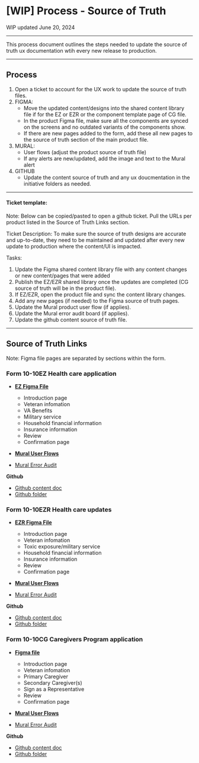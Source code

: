 # [WIP] Process - Source of Truth

WIP updated June 20, 2024

----


This process document outlines the steps needed to update the source of truth ux documentation wtih every new release to production. 

----

## Process

1. Open a ticket to account for the UX work to update the source of truth files.
2. FIGMA: 
    - Move the updated content/designs into the shared content library file if for the EZ or EZR or the component template page of CG file.
    - In the product Figma file, make sure all the components are synced on the screens and no outdated variants of the components show.
    - If there are new pages added to the form, add these all new pages to the source of truth section of the main product file.
3. MURAL:
    - User flows (adjust the product source of truth file)
    - If any alerts are new/updated, add the image and text to the Mural alert
4. GITHUB
    - Update the content source of truth and any ux doucmentation in the initiative folders as needed. 

----

#### Ticket template:
Note: Below can be copied/pasted to open a github ticket. Pull the URLs per product listed in the Source of Truth Links section.


Ticket Description: To make sure the source of truth designs are accurate and up-to-date, they need to be maintained and updated after every new update to production where the content/UI is impacted.

Tasks: 
1. Update the Figma shared content library file with any content changes or new content/pages that were added
2. Publish the EZ/EZR shared library once the updates are completed (CG source of truth will be in the product file).
3. If EZ/EZR, open the product file and sync the content library changes.
4. Add any new pages (if needed) to the Figma source of truth pages.
5. Update the Mural product user flow (if applies).
6. Update the Mural error audit board (if applies).
7. Update the github content source of truth file.


---- 

## Source of Truth Links

Note:  Figma file pages are separated by sections within the form.


### Form 10-10EZ Health care application

- **[EZ Figma File](https://www.figma.com/design/UljiHam46o5DItC5iDgmPd/10-10EZ?node-id=0-1&t=QjvZkmXsETMeSV6e-0)**
  - Introduction page
  - Veteran infomation 
  - VA Benefits
  - Military service
  - Household financial information
  - Insurance information
  - Review
  - Confirmation page
  
- **[Mural User Flows]()**
- [Mural Error Audit]()

**Github**
- [Github content doc]()
- [Github folder]()


### Form 10-10EZR Health care updates

- **[EZR Figma File](https://www.figma.com/design/tggcJk382w9yQ0ElwKfh3N/10-10EZR?node-id=3079-6063&t=FgMkN0FlXgb3bugT-0)**
  - Introduction page
  - Veteran infomation 
  - Toxic exposure/military service
  - Household financial information
  - Insurance information
  - Review
  - Confirmation page

- **[Mural User Flows]()**
- [Mural Error Audit]()

**Github**
- [Github content doc]()
- [Github folder]()

### Form 10-10CG Caregivers Program application
- **[Figma file](https://www.figma.com/design/TxXD5bGUOhbHHWLb85GPjK/10-10CG?node-id=0-1&t=104bLnGOpjrdMbOF-0)**
  - Introduction page
  - Veteran infomation 
  - Primary Caregiver
  - Secondary Caregiver(s)
  - Sign as a Representative
  - Review
  - Confirmation page

- **[Mural User Flows]()**
- [Mural Error Audit]()

**Github**
- [Github content doc]()
- [Github folder]()

